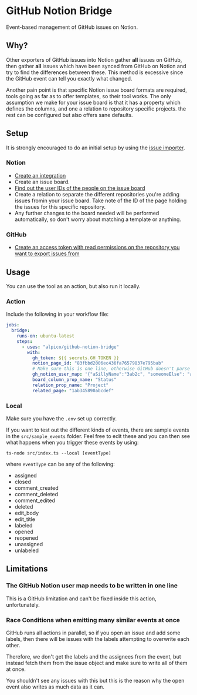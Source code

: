 # GitHub Notion Bridge

Event-based management of GitHub issues on Notion.

## Why?

Other exporters of GitHub issues into Notion gather __all__ issues on GitHub,
then gather __all__ issues which have been synced from GitHub on Notion and try
to find the differences between these.
This method is excessive since the GitHub event can tell you
exactly what changed.

Another pain point is that specific Notion issue board formats are required,
tools going as far as to offer templates, so their tool works.
The only assumption we make for your issue board is
that it has a property which defines the columns,
and one a relation to repository specific projects.
the rest can be configured but also offers sane defaults.

## Setup

It is strongly encouraged to do an initial setup by using the
[issue importer](https://github.com/alpico/github-notion-importer).

### Notion

- [Create an integration](https://www.notion.so/my-integration)
- Create an issue board.
- [Find out the user IDs of the people on the issue board](https://developers.notion.com/reference/get-users)
- Create a relation to separate the different repositories
you're adding issues fromin your issue board.
Take note of the ID of the page holding the issues for this specific repository.
- Any further changes to the board needed will be performed automatically,
so don't worry about matching a template or anything.

### GitHub

- [Create an access token with read permissions on the repository you want to export issues from](https://docs.github.com/en/authentication/keeping-your-account-and-data-secure/managing-your-personal-access-tokens)

## Usage

You can use the tool as an action, but also run it locally.

### Action

Include the following in your workflow file:

```yaml
jobs:
  bridge:
    runs-on: ubuntu-latest
    steps:
      - uses: "alpico/github-notion-bridge"
        with:
          gh_token: ${{ secrets.GH_TOKEN }}
          notion_page_id: "83fbbd2006ec436fa76579837e795bab"
          # Make sure this is one line, otherwise GitHub doesn't parse it correctly
          gh_notion_user_map: '{"aSillyName":"3ab2c", "someoneElse": "aabbcc"}'
          board_column_prop_name: "Status"
          relation_prop_name: "Project"
          related_page: "1ab345890abcdef"
```

### Local

Make sure you have the `.env` set up correctly.

If you want to test out the different kinds of events,
there are sample events in the `src/sample_events` folder.
Feel free to edit these and you can then see what happens
when you trigger these events by using:

```text
ts-node src/index.ts --local [eventType]
```

where `eventType` can be any of the following:

- assigned
- closed
- comment_created
- comment_deleted
- comment_edited
- deleted
- edit_body
- edit_title
- labeled
- opened
- reopened
- unassigned
- unlabeled

## Limitations

### The GitHub Notion user map needs to be written in one line

This is a GitHub limitation and can't be fixed inside this action,
unfortunately.

### Race Conditions when emitting many similar events at once

GitHub runs all actions in parallel,
so if you open an issue and add some labels,
then there will be issues with the labels attempting to overwrite each other.

Therefore, we don't get the labels and the assignees from the event,
but instead fetch them from the issue object and make sure
to write all of them at once.

You shouldn't see any issues with this
but this is the reason why the open event also writes as much data as it can.
